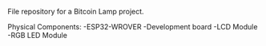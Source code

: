 File repository for a Bitcoin Lamp project.
 
Physical Components:
-ESP32-WROVER
-Development board
-LCD Module
-RGB LED Module 
